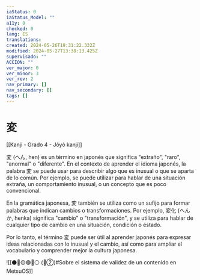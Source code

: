 ```yaml
---
iaStatus: 0
iaStatus_Model: ""
a11y: 0
checked: 0
lang: ES
translations: 
created: 2024-05-26T19:31:22.332Z
modified: 2024-05-27T13:38:13.425Z
supervisado: ""
ACCION: ""
ver_major: 0
ver_minor: 3
ver_rev: 2
nav_primary: []
nav_secondary: []
tags: []
---
```

# 変

[[Kanji - Grado 4 - Jôyô kanji]]

変 (へん, hen) es un término en japonés que significa "extraño", "raro", "anormal" o "diferente". En el contexto de aprender el idioma japonés, la palabra 変 se puede usar para describir algo que es inusual o que se aparta de lo común. Por ejemplo, se puede utilizar para hablar de una situación extraña, un comportamiento inusual, o un concepto que es poco convencional.

En la gramática japonesa, 変 también se utiliza como un sufijo para formar palabras que indican cambios o transformaciones. Por ejemplo, 変化 (へんか, henka) significa "cambio" o "transformación", y se utiliza para hablar de cualquier tipo de cambio en una situación, condición o estado.

Por lo tanto, el término 変 puede ser útil al aprender japonés para expresar ideas relacionadas con lo inusual y el cambio, así como para ampliar el vocabulario y comprender mejor la cultura japonesa.


![[⚫🔴🟡🟢🔵⚪ (🔴②)#Sobre el sistema de validez de un contenido en MetsuOS]]